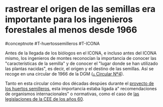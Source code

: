 # rastrear el origen de las semillas era importante para los ingenieros forestales al menos desde 1966
#conceptnote #T-huertossemilleros #T-ICONA 

Antes de la llegada de los biólogos en el ICONA, e incluso antes del ICONA mismo, los ingenieros de montes reconocían la importancia de conocer las "características de la semilla" y de conocer el "lugar donde se han utilizado las plantas nacidas", es decir, el origen y el destino de las semillas. Así se recoge en una circular de 1966 de la DGM ([▵ Circular Nº4](▵%20Circular%20Nº4.%20Dando%20normas%20para%20determinar%20el%20origen%20de%20las%20semillas%20empleadas%20en%20las%20repoblaciones.md)). 

Tanto en esta circular cómo dos décadas despúes durante el [proyecto de los huertos semilleros](▵%20Informe%20sobre%20la%20puesta%20en%20marcha%20del%20estudio%20de%20un%20Plan%20Nacional%20de%20Huertos%20Semilleros%20de%20especies%20forestales.md), esta importancia estaba ligada a" recomendaciones de organismos internacionales" o normativas, como el caso de [las legislaciones de la CEE de los años 60](varias%20legislaciones%20de%20la%20CEE%20empezaron%20a%20regular%20la%20comercialización%20de%20semillas%20desde%20final%20de%20los%20años%2060.md).